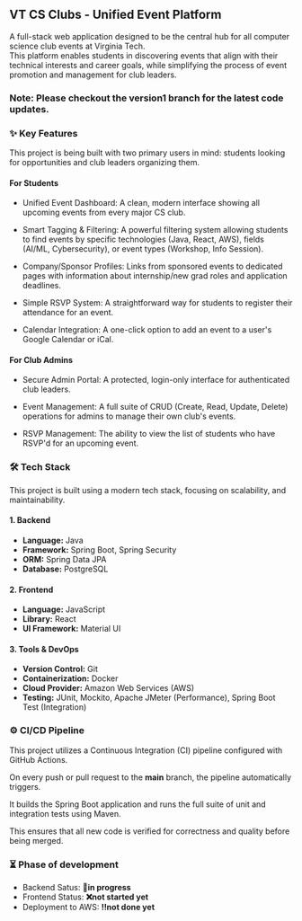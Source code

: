 ## VT CS Clubs - Unified Event Platform
A full-stack web application designed to be the central hub for all computer science club events at Virginia Tech. <br>
This platform enables students in discovering events that align with their technical interests and career goals, while simplifying the process of event promotion and management for club leaders.

### Note: Please checkout the version1 branch for the latest code updates.

### ✨ Key Features
This project is being built with two primary users in mind: students looking for opportunities and club leaders organizing them.

#### For Students

- Unified Event Dashboard: A clean, modern interface showing all upcoming events from every major CS club.

- Smart Tagging & Filtering: A powerful filtering system allowing students to find events by specific technologies (Java, React, AWS), fields (AI/ML, Cybersecurity), or event types (Workshop, Info Session).

- Company/Sponsor Profiles: Links from sponsored events to dedicated pages with information about internship/new grad roles and application deadlines.

- Simple RSVP System: A straightforward way for students to register their attendance for an event.

- Calendar Integration: A one-click option to add an event to a user's Google Calendar or iCal.

#### For Club Admins

- Secure Admin Portal: A protected, login-only interface for authenticated club leaders.

- Event Management: A full suite of CRUD (Create, Read, Update, Delete) operations for admins to manage their own club's events.

- RSVP Management: The ability to view the list of students who have RSVP'd for an upcoming event.

### 🛠️ Tech Stack
This project is built using a modern tech stack, focusing on scalability, and maintainability. 

#### **1. Backend**
- **Language:** Java
- **Framework:** Spring Boot, Spring Security
- **ORM:** Spring Data JPA
- **Database:** PostgreSQL

#### **2. Frontend**
- **Language:** JavaScript
- **Library:** React
- **UI Framework:** Material UI

#### **3. Tools & DevOps**
- **Version Control:** Git
- **Containerization:** Docker
- **Cloud Provider:** Amazon Web Services (AWS)
- **Testing:** JUnit, Mockito, Apache JMeter (Performance), Spring Boot Test (Integration)


### ⚙️ CI/CD Pipeline
This project utilizes a Continuous Integration (CI) pipeline configured with GitHub Actions.

On every push or pull request to the **main** branch, the pipeline automatically triggers.

It builds the Spring Boot application and runs the full suite of unit and integration tests using Maven.

This ensures that all new code is verified for correctness and quality before being merged.

### ⏳ Phase of development
- Backend Satus: **📌in progress**
- Frontend Status: **❌not started yet**
- Deployment to AWS: **‼️not done yet**


